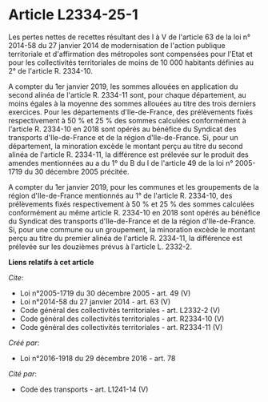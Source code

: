 # Article L2334-25-1

Les pertes nettes de recettes résultant des I à V de l'article 63 de la loi n° 2014-58 du 27 janvier 2014 de modernisation de
l'action publique territoriale et d'affirmation des métropoles sont compensées pour l'Etat et pour les collectivités
territoriales de moins de 10 000 habitants définies au 2° de l'article R. 2334-10. 

A compter du 1er janvier 2019, les sommes allouées en application du second alinéa de l'article R. 2334-11 sont, pour chaque
département, au moins égales à la moyenne des sommes allouées au titre des trois derniers exercices. Pour les départements
d'Ile-de-France, des prélèvements fixés respectivement à 50 % et 25 % des sommes calculées conformément à l'article R.
2334-10 en 2018 sont opérés au bénéfice du Syndicat des transports d'Ile-de-France et de la région d'Ile-de-France. Si, pour
un département, la minoration excède le montant perçu au titre du second alinéa de l'article R. 2334-11, la différence est
prélevée sur le produit des amendes mentionnées au a du 1° du B du I de l'article 49 de la loi n° 2005-1719 du 30 décembre
2005 précitée. 

A compter du 1er janvier 2019, pour les communes et les groupements de la région d'Ile-de-France mentionnés au 1° de
l'article R. 2334-10, des prélèvements fixés respectivement à 50 % et 25 % des sommes calculées conformément au même article
R. 2334-10 en 2018 sont opérés au bénéfice du Syndicat des transports d'Ile-de-France et de la région d'Ile-de-France. Si,
pour une commune ou un groupement, la minoration excède le montant perçu au titre du premier alinéa de l'article R. 2334-11,
la différence est prélevée sur les douzièmes prévus à l'article L. 2332-2.

**Liens relatifs à cet article**

_Cite_:

  - Loi n°2005-1719 du 30 décembre 2005 - art. 49 (V)
  - Loi n°2014-58 du 27 janvier 2014 - art. 63 (V)
  - Code général des collectivités territoriales - art. L2332-2 (V)
  - Code général des collectivités territoriales - art. R2334-10 (V)
  - Code général des collectivités territoriales - art. R2334-11 (V)

_Créé par_:

  - Loi n°2016-1918 du 29 décembre 2016 - art. 78

_Cité par_:

  - Code des transports - art. L1241-14 (V)
